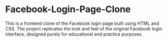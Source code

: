 # Facebook-Login-Page-Clone
This is a frontend clone of the Facebook login page built using HTML and CSS. The project replicates the look and feel of the original Facebook login interface, designed purely for educational and practice purposes.
